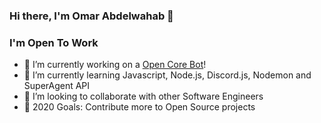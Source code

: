 ### Hi there, I'm Omar Abdelwahab 👋

### I'm Open To Work

- 🔭 I’m currently working on a [Open Core Bot](https://github.com/OmarAbdelwahab/Open-Core-Bot.git)!
- 🌱 I’m currently learning Javascript, Node.js, Discord.js, Nodemon and SuperAgent API
- 👯 I’m looking to collaborate with other Software Engineers
- 🥅 2020 Goals: Contribute more to Open Source projects

